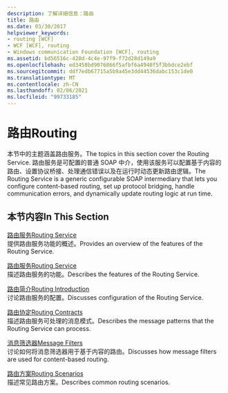 ```yaml
---
description: 了解详细信息：路由
title: 路由
ms.date: 03/30/2017
helpviewer_keywords:
- routing [WCF]
- WCF [WCF], routing
- Windows communication Foundation [WCF], routing
ms.assetid: bd56516c-420d-4c4e-97f9-f72d28d149a9
ms.openlocfilehash: ed3458bd9076866f5afbf6a4940f5f3bbdce2ebf
ms.sourcegitcommit: ddf7edb67715a5b9a45e3dd44536dabc153c1de0
ms.translationtype: MT
ms.contentlocale: zh-CN
ms.lasthandoff: 02/06/2021
ms.locfileid: "99733185"
---
```

# <a name="routing"></a><span data-ttu-id="80921-103">路由</span><span class="sxs-lookup"><span data-stu-id="80921-103">Routing</span></span>

<span data-ttu-id="80921-104">本节中的主题涵盖路由服务。</span><span class="sxs-lookup"><span data-stu-id="80921-104">The topics in this section cover the Routing Service.</span></span> <span data-ttu-id="80921-105">路由服务是可配置的普通 SOAP 中介，使用该服务可以配置基于内容的路由、设置协议桥接、处理通信错误以及在运行时动态更新路由逻辑。</span><span class="sxs-lookup"><span data-stu-id="80921-105">The Routing Service is a generic configurable SOAP intermediary that lets you configure content-based routing, set up protocol bridging, handle communication errors, and dynamically update routing logic at run time.</span></span>  
  
## <a name="in-this-section"></a><span data-ttu-id="80921-106">本节内容</span><span class="sxs-lookup"><span data-stu-id="80921-106">In This Section</span></span>  

 [<span data-ttu-id="80921-107">路由服务</span><span class="sxs-lookup"><span data-stu-id="80921-107">Routing Service</span></span>](routing-service.md)  
 <span data-ttu-id="80921-108">提供路由服务功能的概述。</span><span class="sxs-lookup"><span data-stu-id="80921-108">Provides an overview of the features of the Routing Service.</span></span>  
  
 [<span data-ttu-id="80921-109">路由服务</span><span class="sxs-lookup"><span data-stu-id="80921-109">Routing Service</span></span>](routing-service.md)  
 <span data-ttu-id="80921-110">描述路由服务的功能。</span><span class="sxs-lookup"><span data-stu-id="80921-110">Describes the features of the Routing Service.</span></span>  
  
 [<span data-ttu-id="80921-111">路由简介</span><span class="sxs-lookup"><span data-stu-id="80921-111">Routing Introduction</span></span>](routing-introduction.md)  
 <span data-ttu-id="80921-112">讨论路由服务的配置。</span><span class="sxs-lookup"><span data-stu-id="80921-112">Discusses configuration of the Routing Service.</span></span>  
  
 [<span data-ttu-id="80921-113">路由协定</span><span class="sxs-lookup"><span data-stu-id="80921-113">Routing Contracts</span></span>](routing-contracts.md)  
 <span data-ttu-id="80921-114">描述路由服务可处理的消息模式。</span><span class="sxs-lookup"><span data-stu-id="80921-114">Describes the message patterns that the Routing Service can process.</span></span>  
  
 [<span data-ttu-id="80921-115">消息筛选器</span><span class="sxs-lookup"><span data-stu-id="80921-115">Message Filters</span></span>](message-filters.md)  
 <span data-ttu-id="80921-116">讨论如何将消息筛选器用于基于内容的路由。</span><span class="sxs-lookup"><span data-stu-id="80921-116">Discusses how message filters are used for content-based routing.</span></span>  
  
 [<span data-ttu-id="80921-117">路由方案</span><span class="sxs-lookup"><span data-stu-id="80921-117">Routing Scenarios</span></span>](routing-scenarios.md)  
 <span data-ttu-id="80921-118">描述常见路由方案。</span><span class="sxs-lookup"><span data-stu-id="80921-118">Describes common routing scenarios.</span></span>

